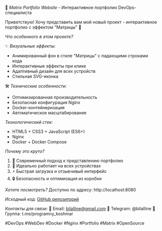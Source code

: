 🚀 *Matrix Portfolio Website* - Интерактивное портфолио DevOps-специалиста

Приветствую! Хочу представить вам мой новый проект - интерактивное портфолио с эффектом "Матрицы" 🎨

*Что особенного в этом проекте?*

✨ *Визуальные эффекты:*
- Анимированный фон в стиле "Матрицы" с падающими строками кода
- Интерактивные эффекты при клике
- Адаптивный дизайн для всех устройств
- Стильная SVG-иконка

🛠 *Технические особенности:*
- Оптимизированная производительность
- Безопасная конфигурация Nginx
- Docker-контейнеризация
- Автоматическое масштабирование

*Технологический стек:*
- HTML5 + CSS3 + JavaScript (ES6+)
- Nginx
- Docker + Docker Compose

*Почему это круто?*
1. 🎯 Современный подход к представлению портфолио
2. 📱 Идеально работает на всех устройствах
3. ⚡ Быстрая загрузка и отзывчивый интерфейс
4. 🔒 Безопасность и оптимизация из коробки

*Хотите посмотреть?*
Доступно по адресу: http://localhost:8080

*Исходный код:*
[GitHub репозиторий](https://github.com/your-username/matrix-portfolio)

*Контакты для связи:*
📧 Email: bilalline@gmail.com
📱 Telegram: @bilalline
👥 Группа: t.me/programny_koshmar

#DevOps #WebDev #Docker #Nginx #Portfolio #Matrix #OpenSource 